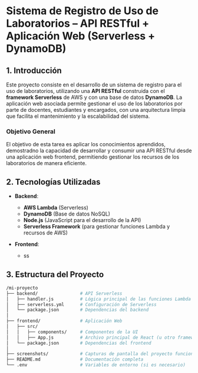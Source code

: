 # Sistema de Registro de Uso de Laboratorios – API RESTful + Aplicación Web (Serverless + DynamoDB)

## 1. Introducción

Este proyecto consiste en el desarrollo de un sistema de registro para el uso de laboratorios, utilizando una **API RESTful** construida con el **framework Serverless** de AWS y con una base de datos **DynamoDB**. La aplicación web asociada permite gestionar el uso de los laboratorios por parte de docentes, estudiantes y encargados, con una arquitectura limpia que facilita el mantenimiento y la escalabilidad del sistema.

### Objetivo General

El objetivo de esta tarea es aplicar los conocimientos aprendidos, demostradno la capacidad de desarrollar y consumir una API RESTful desde una aplicación web frontend, permitiendo gestionar los recursos de los laboratorios de manera eficiente.

## 2. Tecnologías Utilizadas

- **Backend**:
  - **AWS Lambda** (Serverless)
  - **DynamoDB** (Base de datos NoSQL)
  - **Node.js** (JavaScript para el desarrollo de la API)
  - **Serverless Framework** (para gestionar funciones Lambda y recursos de AWS)
  
- **Frontend**:
  - ss 

## 3. Estructura del Proyecto

```bash
/mi-proyecto
├── backend/                # API Serverless
│   ├── handler.js          # Lógica principal de las funciones Lambda
│   ├── serverless.yml      # Configuración de Serverless
│   └── package.json        # Dependencias del backend
│
├── frontend/               # Aplicación Web
│   ├── src/
│   │   ├── components/     # Componentes de la UI
│   │   ├── App.js          # Archivo principal de React (u otro framework)
│   └── package.json        # Dependencias del frontend
│
├── screenshots/            # Capturas de pantalla del proyecto funcionando
├── README.md               # Documentación completa
└── .env                    # Variables de entorno (si es necesario)
